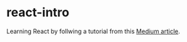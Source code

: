 # react-intro

Learning React by follwing a tutorial from this [Medium article](https://medium.com/codeiq/react-js-a-better-introduction-to-the-most-powerful-ui-library-ever-created-ecd96e8f4621).

